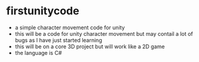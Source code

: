 # firstunitycode
- a simple character movement code for unity 
- this will be a code for unity character movement but may contail a lot of bugs as I have just started learning
- this will be on a core 3D project but will work like a 2D game
- the language is C#
